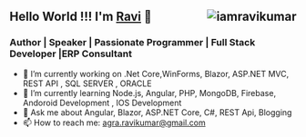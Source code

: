 ## Hello World !!! I'm <a href="https://ankitsharmablogs.com/" rel="nofollow">Ravi</a> 👋<img align="right" src="https://komarev.com/ghpvc/?username=iamravikumar" alt="iamravikumar" />

### Author | Speaker | Passionate Programmer | Full Stack Developer |ERP Consultant

- 🔭 I’m currently working on .Net Core,WinForms, Blazor, ASP.NET MVC, REST API , SQL SERVER , ORACLE
- 🌱 I’m currently learning Node.js, Angular, PHP, MongoDB, Firebase, Andoroid Development , IOS Development
- 💬 Ask me about Angular, Blazor, ASP.NET Core, C#, REST Api, Blogging
- 📫 How to reach me: agra.ravikumar@gmail.com

              
<!--
**iamravikumar/iamravikumar** is a ✨ _special_ ✨ repository because its `README.md` (this file) appears on your GitHub profile.

Here are some ideas to get you started:

- 🔭 I’m currently working on ...
- 🌱 I’m currently learning ...
- 👯 I’m looking to collaborate on ...
- 🤔 I’m looking for help with ...
- 💬 Ask me about ...
- 📫 How to reach me: ...
- 😄 Pronouns: ...
- ⚡ Fun fact: ...

<script src="https://platform.linkedin.com/badges/js/profile.js" async defer type="text/javascript"></script>
<div class="badge-base LI-profile-badge" data-locale="en_US" data-size="medium" data-theme="light" data-type="VERTICAL" data-vanity="ravikumaragra" data-version="v1"><a class="badge-base__link LI-simple-link" href="https://in.linkedin.com/in/ravikumaragra?trk=profile-badge">Ravi Kumar Freelance - Sr. Software Engineer</a></div>
-->
